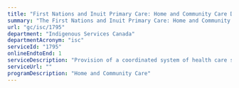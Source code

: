 ```yaml
---
title: "First Nations and Inuit Primary Care: Home and Community Care Direct Service Delivery"
summary: "The First Nations and Inuit Primary Care: Home and Community Care Direct Service Delivery service from Indigenous Services Canada is available end-to-end online, according to the GC Service Inventory."
url: "gc/isc/1795"
department: "Indigenous Services Canada"
departmentAcronym: "isc"
serviceId: "1795"
onlineEndtoEnd: 1
serviceDescription: "Provision of a coordinated system of health care services (e.g., home care nursing, client assessments, case management, linkages and referrals)."
serviceUrl: ""
programDescription: "Home and Community Care"
---
```

